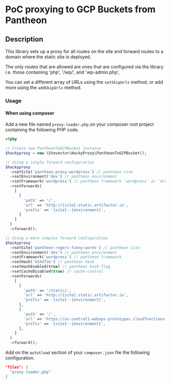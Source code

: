 # PoC proxying to GCP Buckets from Pantheon

## Description

This library sets up a proxy for all routes on the site and forward routes to a domain where the static site is deployed.

The only routes that are allowed are ones that are configured via the library i.e. those containing 'php', '/wp/', and 'wp-admin.php',

You can set a different array of URLs using the `setSkipUrls` method, or add more using the `addSkipUrls` method.

### Usage

#### When using composer

Add a new file named `proxy-loader.php` on your composer root project containing the following PHP code.

```php
<?php

// Create new PantheonToGCPBucket instance
$hackyproxy = new \Stevector\HackyProxy\PantheonToGCPBucket();

// Using a single forward configuration
$hackyproxy
  ->setSite('pantheon-proxy-wordpress') // pantheon site
  ->setEnvironment('dev') // pantheon environment
  ->setFramework('wordpress') // pantheon framework `wordpress` or `drupal`
  ->setForwards(
    [
      [
        'path' => '/',
        'url' => 'http://{site}.static.artifactor.io',
        'prefix' => '{site}--{environment}',
      ]
    ]
  )
  ->forward();

// Using a more complex forward configuration
$hackyproxy
  ->setSite('pantheon-rogers-funny-words') // pantheon site
  ->setEnvironment('dev') // pantheon environment
  ->setFramework('wordpress') // pantheon framework
  ->setHash('b54df3e') // pantheon hash
  ->setHashEnabled(true) // pantheon hash-flag
  ->setCacheDisabled(true) // cache-control
  ->setForwards(
    [
      [
        'path' => '/static/',
        'url' => 'http://{site}.static.artifactor.io',
        'prefix' => '{site}--{environment}',
      ],
      [
        'path' => '/',
        'url' => 'https://us-central1-webops-prototypes.cloudfunctions.net',
        'prefix' => '{site}--{environment}',
      ],
    ]
  )
  ->forward();
```

Add on the `autotload` section of your `composer.json` file the following configuration.

```json
"files": [
  "proxy-loader.php"
]
```
